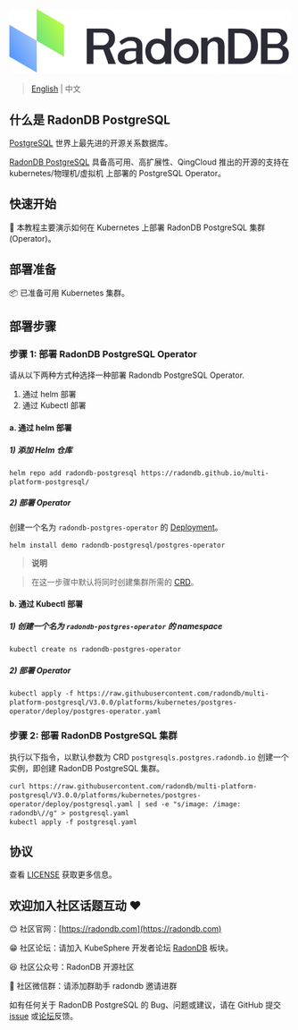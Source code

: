 ![LOGO](document/images/logo_radondb.png)
 
> [English](README.md) | 中文

## 什么是 RadonDB PostgreSQL

[PostgreSQL](https://www.postgresql.org/) 世界上最先进的开源关系数据库。

[RadonDB PostgreSQL](https://github.com/radondb/multi-platform-postgresql) 具备高可用、高扩展性、QingCloud 推出的开源的支持在 kubernetes/物理机/虚拟机 上部署的 PostgreSQL Operator。

## 快速开始

👀 本教程主要演示如何在 Kubernetes 上部署 RadonDB PostgreSQL 集群(Operator)。

## 部署准备

📦 已准备可用 Kubernetes 集群。

## 部署步骤

### 步骤 1: 部署 RadonDB PostgreSQL Operator

请从以下两种方式种选择一种部署 Radondb PostgreSQL Operator.
1. 通过 helm 部署
2. 通过 Kubectl 部署

#### a. 通过 helm 部署

##### 1) 添加 Helm 仓库

```plain
helm repo add radondb-postgresql https://radondb.github.io/multi-platform-postgresql/
```

##### 2) 部署 Operator

创建一个名为 `radondb-postgres-operator` 的 [Deployment](https://kubernetes.io/docs/concepts/workloads/controllers/deployment/)。

```plain
helm install demo radondb-postgresql/postgres-operator
```
> **说明**

> 在这一步骤中默认将同时创建集群所需的 [CRD](https://kubernetes.io/zh/docs/concepts/extend-kubernetes/api-extension/custom-resources/)。 

#### b. 通过 Kubectl 部署

##### 1) 创建一个名为 `radondb-postgres-operator` 的 namespace

```plain
kubectl create ns radondb-postgres-operator
```

##### 2) 部署 Operator

```plain
kubectl apply -f https://raw.githubusercontent.com/radondb/multi-platform-postgresql/V3.0.0/platforms/kubernetes/postgres-operator/deploy/postgres-operator.yaml
```

### 步骤 2: 部署 RadonDB PostgreSQL 集群

执行以下指令，以默认参数为 CRD `postgresqls.postgres.radondb.io` 创建一个实例，即创建 RadonDB PostgreSQL 集群。

```plain
curl https://raw.githubusercontent.com/radondb/multi-platform-postgresql/V3.0.0/platforms/kubernetes/postgres-operator/deploy/postgresql.yaml | sed -e "s/image: /image: radondb\//g" > postgresql.yaml
kubectl apply -f postgresql.yaml
```

## 协议

查看 [LICENSE](License) 获取更多信息。

## 欢迎加入社区话题互动 ❤️

😊 社区官网：[https://radondb.com](https://radondb.com)

😁 社区论坛：请加入 KubeSphere 开发者论坛 [RadonDB](https://kubesphere.com.cn/forum/t/RadonDB) 板块。

😆 社区公众号：RadonDB 开源社区

🦉 社区微信群：请添加群助手 radondb 邀请进群

如有任何关于 RadonDB PostgreSQL 的 Bug、问题或建议，请在 GitHub 提交 [issue](https://github.com/radondb/multi-platform-postgresql/issues) 或[论坛](https://kubesphere.com.cn/forum/t/RadonDB)反馈。


